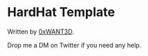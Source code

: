 # HardHat Template

Written by [0xWANT3D](https://twitter.com/0xWANT3D).

Drop me a DM on Twitter if you need any help.
